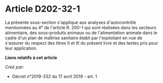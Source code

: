 # Article D202-32-1

La présente sous-section s'applique aux analyses d'autocontrôle mentionnées au 4° de l'article R. 200-1 qui sont réalisées
dans les secteurs alimentaire, des sous-produits animaux ou de l'alimentation animale dans le cadre d'un plan de maîtrise
sanitaire établi par l'exploitant en vue de s'assurer du respect des titres II et III du présent livre et des textes pris
pour leur application.

**Liens relatifs à cet article**

_Créé par_:

  - Décret n°2019-332 du 17 avril 2019 - art. 1
